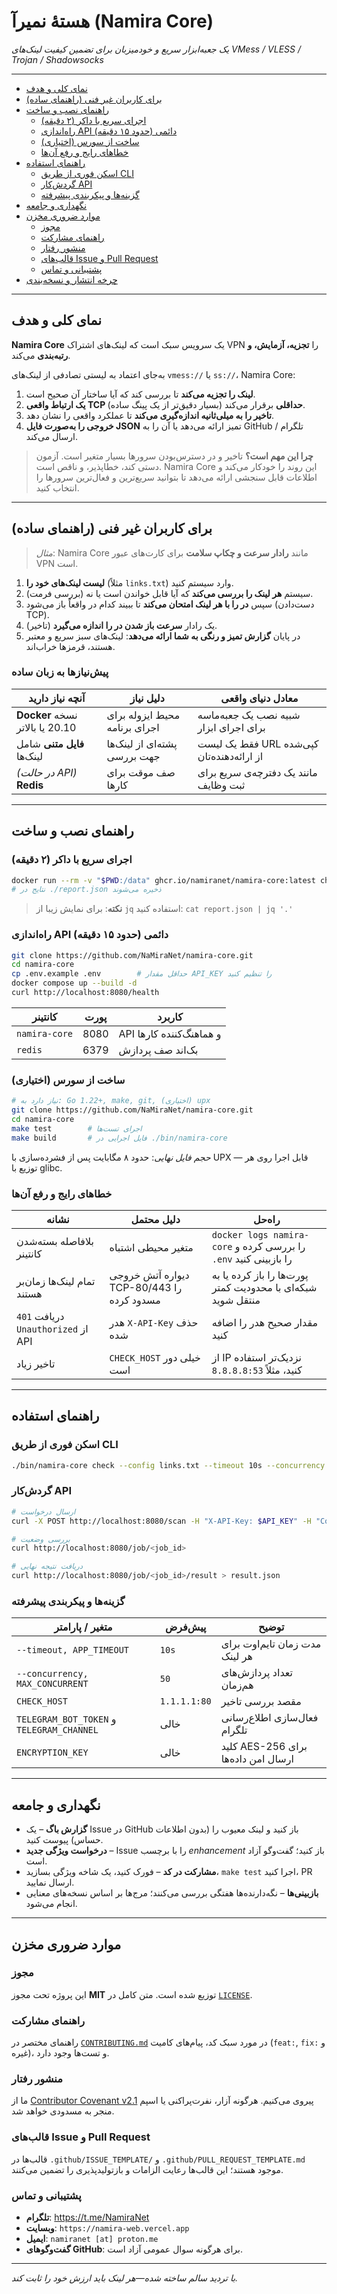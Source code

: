 
# **هستهٔ نمیرآ (Namira Core)**  
*یک جعبه‌ابزار سریع و خودمیزبان برای تضمین کیفیت لینک‌های VMess / VLESS / Trojan / Shadowsocks*

---

<!-- فهرست مطالب -->
- [نمای کلی و هدف](#نمای-کلی-و-هدف)
- [برای کاربران غیر فنی (راهنمای ساده)](#برای-کاربران-غیر-فنی-راهنمای-ساده)
- [راهنمای نصب و ساخت](#راهنمای-نصب-و-ساخت)
  - [اجرای سریع با داکر (۲ دقیقه)](#اجرای-سریع-با-داکر-۲-دقیقه)
  - [راه‌اندازی API دائمی (حدود ۱۵ دقیقه)](#راهاندازی-api-دائمی-حدود-۱۵-دقیقه)
  - [ساخت از سورس (اختیاری)](#ساخت-از-سورس-اختیاری)
  - [خطاهای رایج و رفع آن‌ها](#خطاهای-رایج-و-رفع-آنها)
- [راهنمای استفاده](#راهنمای-استفاده)
  - [اسکن فوری از طریق CLI](#اسکن-فوری-از-طریق-cli)
  - [گردش‌کار API](#گردشکار-api)
  - [گزینه‌ها و پیکربندی پیشرفته](#گزینهها-و-پیکربندی-پیشرفته)
- [نگهداری و جامعه](#نگهداری-و-جامعه)
- [موارد ضروری مخزن](#موارد-ضروری-مخزن)
  - [مجوز](#مجوز)
  - [راهنمای مشارکت](#راهنمای-مشارکت)
  - [منشور رفتار](#منشور-رفتار)
  - [قالب‌های Issue و Pull Request](#قالبهای-issue-و-pull-request)
  - [پشتیبانی و تماس](#پشتیبانی-و-تماس)
- [چرخه انتشار و نسخه‌بندی](#چرخه-انتشار-و-نسخهبندی)

---

## نمای کلی و هدف
**Namira Core** یک سرویس سبک است که لینک‌های اشتراک VPN را **تجزیه، آزمایش، و رتبه‌بندی** می‌کند.

به‌جای اعتماد به لیستی تصادفی از لینک‌های `vmess://` یا `ss://`، Namira Core:

1. **لینک را تجزیه می‌کند** تا بررسی کند که آیا ساختار آن صحیح است.
2. **یک ارتباط واقعی TCP حداقلی** برقرار می‌کند (بسیار دقیق‌تر از یک پینگ ساده).
3. **تاخیر را به میلی‌ثانیه اندازه‌گیری می‌کند** تا عملکرد واقعی را نشان دهد.
4. **خروجی را به‌صورت فایل JSON** تمیز ارائه می‌دهد یا آن را به GitHub / تلگرام ارسال می‌کند.

> **چرا این مهم است؟**
> تاخیر و در دسترس‌بودن سرورها بسیار متغیر است. آزمون دستی کند، خطاپذیر، و ناقص است. Namira Core این روند را خودکار می‌کند و اطلاعات قابل سنجشی ارائه می‌دهد تا بتوانید سریع‌ترین و فعال‌ترین سرورها را انتخاب کنید.

---

## برای کاربران غیر فنی (راهنمای ساده)

> *مثال*: Namira Core مانند **رادار سرعت و چکاپ سلامت** برای کارت‌های عبور VPN است.

1. **لیست لینک‌های خود را** (مثلاً `links.txt`) وارد سیستم کنید.
2. سیستم **هر لینک را بررسی می‌کند** که آیا قابل خواندن است یا نه (بررسی فرمت).
3. سپس **در را با هر لینک امتحان می‌کند** تا ببیند کدام در واقعاً باز می‌شود (دست‌دادن TCP).
4. یک رادار **سرعت باز شدن در را اندازه می‌گیرد** (تاخیر).
5. در پایان **گزارش تمیز و رنگی به شما ارائه می‌دهد**: لینک‌های سبز سریع و معتبر هستند، قرمزها خراب‌اند.

### پیش‌نیازها به زبان ساده
| آنچه نیاز دارید | دلیل نیاز | معادل دنیای واقعی |
|----------------|-----------|--------------------|
| **Docker** نسخه 20.10 یا بالاتر | محیط ایزوله برای اجرای برنامه | شبیه نصب یک جعبه‌ماسه برای اجرای ابزار |
| **فایل متنی** شامل لینک‌ها | پشته‌ای از لینک‌ها جهت بررسی | فقط یک لیست URL کپی‌شده از ارائه‌دهنده‌تان |
| *(در حالت API)* **Redis** | صف موقت برای کارها | مانند یک دفترچه‌ی سریع برای ثبت وظایف |

---

## راهنمای نصب و ساخت

### اجرای سریع با داکر (۲ دقیقه)

```bash
docker run --rm -v "$PWD:/data" ghcr.io/namiranet/namira-core:latest check --config /data/links.txt
# نتایج در ./report.json ذخیره می‌شوند
```

> **نکته**: برای نمایش زیبا از `jq` استفاده کنید:
> `cat report.json | jq '.'`

### راه‌اندازی API دائمی (حدود ۱۵ دقیقه)

```bash
git clone https://github.com/NaMiraNet/namira-core.git
cd namira-core
cp .env.example .env        # حداقل مقدار API_KEY را تنظیم کنید
docker compose up --build -d
curl http://localhost:8080/health
```

| کانتینر | پورت | کاربرد |
|---------|------|--------|
| `namira-core` | 8080 | API و هماهنگ‌کننده کارها |
| `redis` | 6379 | بک‌اند صف پردازش |

### ساخت از سورس (اختیاری)

```bash
# نیاز دارد به: Go 1.22+, make, git, (اختیاری) upx
git clone https://github.com/NaMiraNet/namira-core.git
cd namira-core
make test        # اجرای تست‌ها
make build       # فایل اجرایی در ./bin/namira-core
```

*حجم فایل نهایی*: حدود ۸ مگابایت پس از فشرده‌سازی با UPX — قابل اجرا روی هر توزیع با glibc.

### خطاهای رایج و رفع آن‌ها

| نشانه | دلیل محتمل | راه‌حل |
|--------|-------------|--------|
| بلافاصله بسته‌شدن کانتینر | متغیر محیطی اشتباه | `docker logs namira-core` را بررسی کرده و `.env` را بازبینی کنید |
| تمام لینک‌ها زمان‌بر هستند | دیواره آتش خروجی TCP-80/443 را مسدود کرده | پورت‌ها را باز کرده یا به شبکه‌ای با محدودیت کمتر منتقل شوید |
| دریافت `401 Unauthorized` از API | هدر `X-API-Key` حذف شده | مقدار صحیح هدر را اضافه کنید |
| تاخیر زیاد | `CHECK_HOST` خیلی دور است | از IP نزدیک‌تر استفاده کنید، مثلاً `8.8.8.8:53` |

---

## راهنمای استفاده

### اسکن فوری از طریق CLI

```bash
./bin/namira-core check --config links.txt --timeout 10s --concurrency 50
```

### گردش‌کار API

```bash
# ارسال درخواست
curl -X POST http://localhost:8080/scan -H "X-API-Key: $API_KEY" -H "Content-Type: application/json" -d '{"configs": ["trojan://...", "vmess://..."]}'

# بررسی وضعیت
curl http://localhost:8080/job/<job_id>

# دریافت نتیجه نهایی
curl http://localhost:8080/job/<job_id>/result > result.json
```

### گزینه‌ها و پیکربندی پیشرفته

| متغیر / پارامتر | پیش‌فرض | توضیح |
|------------------|----------|--------|
| `--timeout, APP_TIMEOUT` | `10s` | مدت زمان تایم‌اوت برای هر لینک |
| `--concurrency, MAX_CONCURRENT` | `50` | تعداد پردازش‌های هم‌زمان |
| `CHECK_HOST` | `1.1.1.1:80` | مقصد بررسی تاخیر |
| `TELEGRAM_BOT_TOKEN` و `TELEGRAM_CHANNEL` | خالی | فعال‌سازی اطلاع‌رسانی تلگرام |
| `ENCRYPTION_KEY` | خالی | کلید AES-256 برای ارسال امن داده‌ها |

---

## نگهداری و جامعه

* **گزارش باگ** – یک Issue در GitHub باز کنید و لینک معیوب را (بدون اطلاعات حساس) پیوست کنید.
* **درخواست ویژگی جدید** – Issue را با برچسب *enhancement* باز کنید؛ گفت‌وگو آزاد است.
* **مشارکت در کد** – فورک کنید، یک شاخه ویژگی بسازید، `make test` اجرا کنید، PR ارسال نمایید.
* **بازبینی‌ها** – نگه‌دارنده‌ها هفتگی بررسی می‌کنند؛ مرج‌ها بر اساس نسخه‌های معنایی انجام می‌شود.

---

## موارد ضروری مخزن

### مجوز
این پروژه تحت مجوز **MIT** توزیع شده است. متن کامل در [`LICENSE`](LICENSE).

### راهنمای مشارکت
راهنمای مختصر در [`CONTRIBUTING.md`](CONTRIBUTING.md) در مورد سبک کد، پیام‌های کامیت (`feat:`, `fix:` و غیره)، و تست‌ها وجود دارد.

### منشور رفتار
ما از [Contributor Covenant v2.1](CODE_OF_CONDUCT.md) پیروی می‌کنیم. هرگونه آزار، نفرت‌پراکنی یا اسپم منجر به مسدودی خواهد شد.

### قالب‌های Issue و Pull Request
قالب‌ها در `.github/ISSUE_TEMPLATE/` و `.github/PULL_REQUEST_TEMPLATE.md` موجود هستند؛ این قالب‌ها رعایت الزامات و بازتولیدپذیری را تضمین می‌کنند.

### پشتیبانی و تماس
* **تلگرام**: <https://t.me/NamiraNet>  
* **وبسایت**: `https://namira-web.vercel.app`  
* **ایمیل**: `namiranet [at] proton.me`  
* **گفت‌وگوهای GitHub**: برای هرگونه سوال عمومی آزاد است.

---

*با تردید سالم ساخته شده—هر لینک باید ارزش خود را ثابت کند.*
